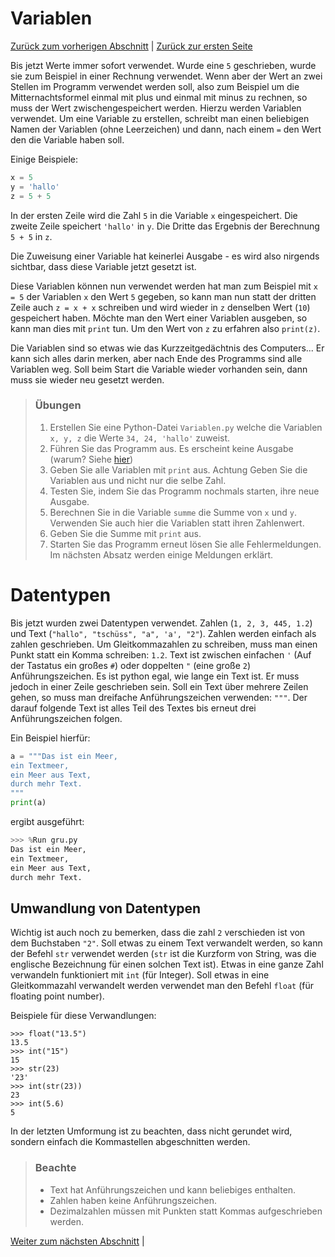 # Variablen

[Zurück zum vorherigen Abschnitt](02Speichern.md) | [Zurück zur ersten Seite](README.md)

Bis jetzt Werte immer sofort verwendet. Wurde eine `5` geschrieben, wurde sie zum Beispiel in einer Rechnung verwendet. Wenn aber der Wert an zwei Stellen im Programm verwendet werden soll, also zum Beispiel um  die Mitternachtsformel einmal mit plus und einmal mit minus zu rechnen, so muss der Wert zwischengespeichert werden. Hierzu werden Variablen verwendet. Um eine Variable zu erstellen, schreibt man einen beliebigen Namen der Variablen (ohne Leerzeichen) und dann, nach einem `=` den Wert den die Variable haben soll.

Einige Beispiele:
```python
x = 5
y = 'hallo'
z = 5 + 5
```

In der ersten Zeile wird die Zahl `5` in die Variable `x` eingespeichert. Die zweite Zeile speichert `'hallo'` in `y`. Die Dritte das Ergebnis der Berechnung `5 + 5` in `z`.

Die Zuweisung einer Variable hat keinerlei Ausgabe - es wird also nirgends sichtbar, dass diese Variable jetzt gesetzt ist.

Diese Variablen können nun verwendet werden hat man zum Beispiel mit `x = 5` der Variablen `x` den Wert `5` gegeben, so kann man nun statt der dritten Zeile auch `z = x + x` schreiben und wird wieder in `z` denselben Wert (`10`) gespeichert haben. Möchte man den Wert einer Variablen ausgeben, so kann man dies mit `print` tun. Um den Wert von `z` zu erfahren also `print(z)`.

Die Variablen sind so etwas wie das Kurzzeitgedächtnis des Computers... Er kann sich alles darin merken, aber nach Ende des Programms sind alle Variablen weg. Soll beim Start die Variable wieder vorhanden sein, dann muss sie wieder neu gesetzt werden.

> ### Übungen
> 
>  1. Erstellen Sie eine Python-Datei `Variablen.py` welche die Variablen `x, y, z` die Werte `34, 24, 'hallo'` zuweist.
>  1. Führen Sie das Programm aus. Es erscheint keine Ausgabe (warum? Siehe [hier](02Speichern.md/#automatische-ausgabe))
>  1. Geben Sie alle Variablen mit `print` aus. Achtung Geben Sie die Variablen aus und nicht nur die selbe Zahl.
>  1. Testen Sie, indem Sie das Programm nochmals starten, ihre neue Ausgabe.
>  2. Berechnen Sie in die Variable `summe` die Summe von `x` und `y`. Verwenden Sie auch hier die Variablen statt ihren Zahlenwert.
>  3. Geben Sie die Summe mit `print` aus.
>  4. Starten Sie das Programm erneut lösen Sie alle Fehlermeldungen. Im nächsten Absatz werden einige Meldungen erklärt.





# Datentypen

Bis jetzt wurden zwei Datentypen verwendet. Zahlen (`1, 2, 3, 445, 1.2`) und Text (`"hallo", "tschüss", "a", 'a', "2"`). Zahlen werden einfach als zahlen geschrieben. Um Gleitkommazahlen zu schreiben, muss man einen Punkt statt ein Komma schreiben: `1.2`. Text ist zwischen einfachen `'` (Auf der Tastatus ein großes `#`) oder doppelten `"` (eine große `2`) Anführungszeichen. Es ist python egal, wie lange ein Text ist. Er muss jedoch in einer Zeile geschrieben sein. Soll ein Text über mehrere Zeilen gehen, so muss man dreifache Anführungszeichen verwenden: `"""`. Der darauf folgende Text ist alles Teil des Textes bis erneut drei Anführungszeichen folgen.

Ein Beispiel hierfür:

```python
a = """Das ist ein Meer,
ein Textmeer,
ein Meer aus Text,
durch mehr Text.
"""
print(a)
```

ergibt ausgeführt:

```python
>>> %Run gru.py
Das ist ein Meer,
ein Textmeer,
ein Meer aus Text,
durch mehr Text.
```

## Umwandlung von Datentypen

Wichtig ist auch noch zu bemerken, dass die zahl `2` verschieden ist von dem Buchstaben `"2"`. Soll etwas zu einem Text verwandelt werden, so kann der Befehl `str` verwendet werden (`str` ist die Kurzform von String, was die englische Bezeichnung für einen solchen Text ist). Etwas in eine ganze Zahl verwandeln funktioniert mit `int` (für Integer). Soll etwas in eine Gleitkommazahl verwandelt werden verwendet man den Befehl `float` (für floating point number).

Beispiele für diese Verwandlungen:
```python3
>>> float("13.5")
13.5
>>> int("15")
15
>>> str(23)
'23'
>>> int(str(23))
23
>>> int(5.6)
5
```
In der letzten Umformung ist zu beachten, dass nicht gerundet wird, sondern einfach die Kommastellen abgeschnitten werden.

> ### Beachte
>   * Text hat Anführungszeichen und kann beliebiges enthalten.
>   * Zahlen haben keine Anführungszeichen.
>   * Dezimalzahlen müssen mit Punkten statt Kommas aufgeschrieben werden.

[Weiter zum nächsten Abschnitt](03ZFehler.md) |
